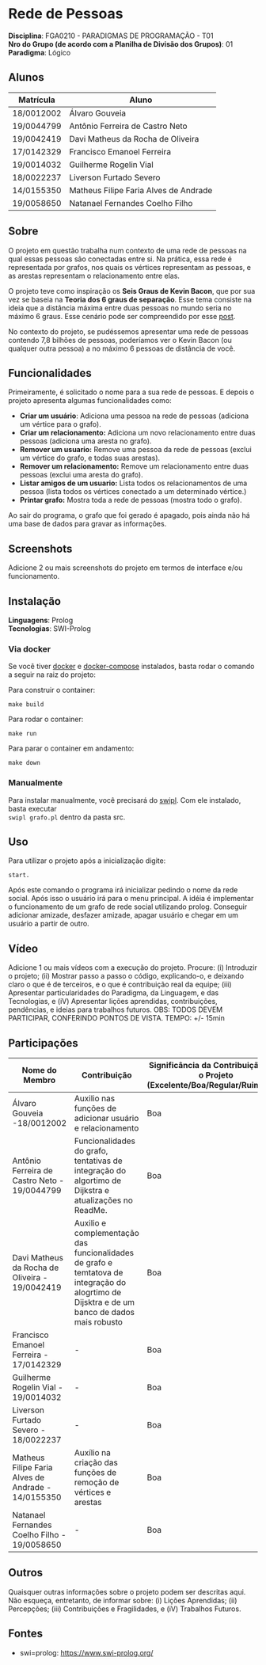 # Rede de Pessoas

**Disciplina**: FGA0210 - PARADIGMAS DE PROGRAMAÇÃO - T01 <br>
**Nro do Grupo (de acordo com a Planilha de Divisão dos Grupos)**: 01<br>
**Paradigma**: Lógico<br>

## Alunos
|Matrícula | Aluno |
| -- | -- |
| 18/0012002 |  Álvaro Gouveia |
| 19/0044799 |  Antônio Ferreira de Castro Neto |
| 19/0042419 |  Davi Matheus da Rocha de Oliveira |
| 17/0142329 |  Francisco Emanoel Ferreira |
| 19/0014032 |  Guilherme Rogelin Vial |
| 18/0022237 |  Liverson Furtado Severo |
| 14/0155350 |  Matheus Filipe Faria Alves de Andrade |
| 19/0058650 |  Natanael Fernandes Coelho Filho |

## Sobre 

O projeto em questão trabalha num contexto de uma rede de pessoas na qual essas pessoas são conectadas entre si. Na prática, essa rede é representada por grafos, nos quais os vértices representam as pessoas, e as arestas representam o relacionamento entre elas.

O projeto teve como inspiração os **Seis Graus de Kevin Bacon**, que por sua vez se baseia na **Teoria dos 6 graus de separação**. Esse tema consiste na ideia que a distância máxima entre duas pessoas no mundo seria no máximo 6 graus. Esse cenário pode ser compreendido por esse [post](https://ideiasesquecidas.com/2022/06/17/o-numero-de-bacon-e-o-algoritmo-da-distancia-minima/).

No contexto do projeto, se pudéssemos apresentar uma rede de pessoas contendo 7,8 bilhões de pessoas, poderíamos ver o Kevin Bacon (ou qualquer outra pessoa) a no máximo 6 pessoas de distância de você.

## Funcionalidades

Primeiramente, é solicitado o nome para a sua rede de pessoas. E depois o projeto apresenta algumas funcionalidades como: 

- **Criar um usuário**: Adiciona uma pessoa na rede de pessoas (adiciona um vértice para o grafo).
- **Criar um relacionamento:** Adiciona um novo relacionamento entre duas pessoas (adiciona uma aresta no grafo).
- **Remover um usuario:** Remove uma pessoa da rede de pessoas (exclui um vértice do grafo, e todas suas arestas).
- **Remover um relacionamento:** Remove um relacionamento entre duas pessoas (exclui uma aresta do grafo).
- **Listar amigos de um usuario:** Lista todos os relacionamentos de uma pessoa (lista todos os vértices conectado a um determinado vértice.)
- **Printar grafo:** Mostra toda a rede de pessoas (mostra todo o grafo).

Ao sair do programa, o grafo que foi gerado é apagado, pois ainda não há uma base de dados para gravar as informações.

## Screenshots
Adicione 2 ou mais screenshots do projeto em termos de interface e/ou funcionamento.

## Instalação 
**Linguagens**: Prolog<br>
**Tecnologias**: SWI-Prolog<br>

### Via docker
Se você tiver [docker](https://docs.docker.com/get-docker/) e [docker-compose](https://docs.docker.com/compose/install/) instalados, basta rodar o comando a seguir na raiz do projeto:

Para construir o container:

```make build```

Para rodar o container:

```make run```
  
Para parar o container em andamento:

```make down```

### Manualmente
Para instalar manualmente, você precisará do [swipl](https://www.swi-prolog.org/download/stable). Com ele instalado, basta executar  
```swipl grafo.pl``` dentro da pasta src.

## Uso 
Para utilizar o projeto após a inicialização digite:

    start.

Após este comando o programa irá inicializar pedindo o nome da rede social. Após isso o usuário irá para o menu principal. A idéia é implementar o funcionamento de um grafo de rede social utilizando prolog. Conseguir adicionar amizade, desfazer amizade, apagar usuário e chegar em um usuário a partir de outro.

## Vídeo
Adicione 1 ou mais vídeos com a execução do projeto.
Procure: 
(i) Introduzir o projeto;
(ii) Mostrar passo a passo o código, explicando-o, e deixando claro o que é de terceiros, e o que é contribuição real da equipe;
(iii) Apresentar particularidades do Paradigma, da Linguagem, e das Tecnologias, e
(iV) Apresentar lições aprendidas, contribuições, pendências, e ideias para trabalhos futuros.
OBS: TODOS DEVEM PARTICIPAR, CONFERINDO PONTOS DE VISTA.
TEMPO: +/- 15min

## Participações
| Nome do Membro                           | Contribuição                                         | Significância da Contribuição para o Projeto (Excelente/Boa/Regular/Ruim/Nula) |
| ---------------------------------------- | ---------------------------------------------------- | ------------------------------------------------------------------------------ |
| Álvaro Gouveia -18/0012002		                                   |  Auxilio nas funções de adicionar usuário e relacionamento | Boa | 
| Antônio Ferreira de Castro Neto - 19/0044799| Funcionalidades do grafo, tentativas de integração do algortimo de Dijkstra e atualizações no ReadMe.    | Boa                                                                            |
| Davi Matheus da Rocha de Oliveira - 19/0042419	         |    Auxilio e complementação das funcionalidades de grafo e temtatova de integração do alogrtimo de Dijsktra e de um banco de dados mais robusto    | Boa                                                                            |
| Francisco Emanoel Ferreira   - 17/0142329	              |  - | Boa                                                                             |
|Guilherme Rogelin Vial	- 19/0014032	    |   -    | Boa                                                                       |
| Liverson Furtado Severo	- 18/0022237	            |      -   | Boa                                                                          |
| Matheus Filipe Faria Alves de Andrade	- 14/0155350	 |   Auxílio na criação das funções de remoção de vértices e arestas   | Boa                                                                          |
| Natanael Fernandes Coelho Filho	- 19/0058650	                 |    -   | Boa                                                                         |

## Outros 
Quaisquer outras informações sobre o projeto podem ser descritas aqui. Não esqueça, entretanto, de informar sobre:
(i) Lições Aprendidas;
(ii) Percepções;
(iii) Contribuições e Fragilidades, e
(iV) Trabalhos Futuros.

## Fontes
- swi=prolog: https://www.swi-prolog.org/
